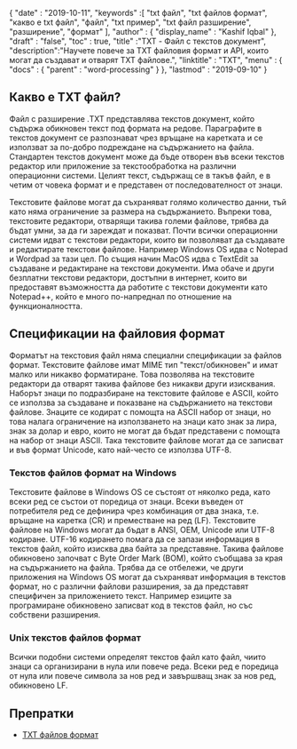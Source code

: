 {
  "date" : "2019-10-11",
  "keywords" :[ "txt файл", "txt файлов формат", "какво е txt файл", "файл", "txt пример", "txt файл разширение", "разширение", "формат" ],
  "author" : {
    "display_name" : "Kashif Iqbal"
},
  "draft" : "false",
  "toc" : true,
  "title" :"TXT - Файл с текстов документ",
  "description":"Научете повече за TXT файловия формат и API, които могат да създават и отварят TXT файлове.",
  "linktitle" : "TXT",
  "menu" : {
    "docs" : {
      "parent" : "word-processing"
}
},
  "lastmod" : "2019-09-10"
}

## Какво е TXT файл?

Файл с разширение .TXT представлява текстов документ, който съдържа обикновен текст под формата на редове. Параграфите в текстов документ се разпознават чрез връщане на каретката и се използват за по-добро подреждане на съдържанието на файла. Стандартен текстов документ може да бъде отворен във всеки текстов редактор или приложение за текстообработка на различни операционни системи. Целият текст, съдържащ се в такъв файл, е в четим от човека формат и е представен от последователност от знаци.

Текстовите файлове могат да съхраняват голямо количество данни, тъй като няма ограничение за размера на съдържанието. Въпреки това, текстовите редактори, отварящи такива големи файлове, трябва да бъдат умни, за да ги зареждат и показват. Почти всички операционни системи идват с текстови редактори, които ви позволяват да създавате и редактирате текстови файлове. Например Windows OS идва с Notepad и Wordpad за тази цел. По същия начин MacOS идва с TextEdit за създаване и редактиране на текстови документи. Има обаче и други безплатни текстови редактори, достъпни в интернет, които ви предоставят възможността да работите с текстови документи като Notepad++, който е много по-напреднал по отношение на функционалността.

## Спецификации на файловия формат ##

Форматът на текстовия файл няма специални спецификации за файлов формат. Текстовите файлове имат MIME тип "текст/обикновен" и имат малко или никакво форматиране. Това позволява на текстовите редактори да отварят такива файлове без никакви други изисквания. Наборът знаци по подразбиране на текстовите файлове е ASCII, който се използва за създаване и показване на съдържанието на текстови файлове. Знаците се кодират с помощта на ASCII набор от знаци, но това налага ограничение на използването на знаци като знак за лира, знак за долар и евро, които не могат да бъдат представени с помощта на набор от знаци ASCII. Така текстовите файлове могат да се записват и във формат Unicode, като най-често се използва UTF-8.

### Текстов файлов формат на Windows ###

Текстовите файлове в Windows OS се състоят от няколко реда, като всеки ред се състои от поредица от знаци. Всеки въведен от потребителя ред се дефинира чрез комбинация от два знака, т.е. връщане на каретка (CR) и преместване на ред (LF). Текстовите файлове на Windows могат да бъдат в ANSI, OEM, Unicode или UTF-8 кодиране. UTF-16 кодирането помага да се запази информация в текстов файл, който изисква два байта за представяне. Такива файлове обикновено започват с Byte Order Mark (BOM), който съобщава за края на съдържанието на файла. Трябва да се отбележи, че други приложения на Windows OS могат да съхраняват информация в текстов формат, но с различни файлови разширения, за да представят специфичен за приложението текст. Например езиците за програмиране обикновено записват код в текстов файл, но със собствени разширения.

### Unix текстов файлов формат ###

Всички подобни системи определят текстов файл като файл, чиито знаци са организирани в нула или повече реда. Всеки ред е поредица от нула или повече символа за нов ред и завършващ знак за нов ред, обикновено LF.

## Препратки ##

* [TXT файлов формат](https://en.wikipedia.org/wiki/Text_file)


